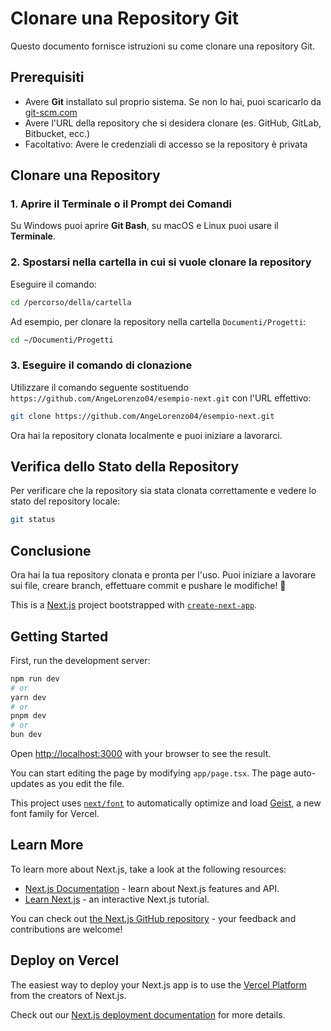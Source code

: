 # Clonare una Repository Git

Questo documento fornisce istruzioni su come clonare una repository Git.

## Prerequisiti

- Avere **Git** installato sul proprio sistema. Se non lo hai, puoi scaricarlo da [git-scm.com](https://git-scm.com/)
- Avere l'URL della repository che si desidera clonare (es. GitHub, GitLab, Bitbucket, ecc.)
- Facoltativo: Avere le credenziali di accesso se la repository è privata

## Clonare una Repository

### 1. Aprire il Terminale o il Prompt dei Comandi

Su Windows puoi aprire **Git Bash**, su macOS e Linux puoi usare il **Terminale**.

### 2. Spostarsi nella cartella in cui si vuole clonare la repository

Eseguire il comando:

```sh
cd /percorso/della/cartella
```

Ad esempio, per clonare la repository nella cartella `Documenti/Progetti`:

```sh
cd ~/Documenti/Progetti
```

### 3. Eseguire il comando di clonazione

Utilizzare il comando seguente sostituendo `https://github.com/AngeLorenzo04/esempio-next.git` con l'URL effettivo:

```sh
git clone https://github.com/AngeLorenzo04/esempio-next.git
```
Ora hai la repository clonata localmente e puoi iniziare a lavorarci.

## Verifica dello Stato della Repository

Per verificare che la repository sia stata clonata correttamente e vedere lo stato del repository locale:

```sh
git status
```

## Conclusione

Ora hai la tua repository clonata e pronta per l'uso. Puoi iniziare a lavorare sui file, creare branch, effettuare commit e pushare le modifiche! 🚀


This is a [Next.js](https://nextjs.org) project bootstrapped with [`create-next-app`](https://nextjs.org/docs/app/api-reference/cli/create-next-app).

## Getting Started

First, run the development server:

```bash
npm run dev
# or
yarn dev
# or
pnpm dev
# or
bun dev
```

Open [http://localhost:3000](http://localhost:3000) with your browser to see the result.

You can start editing the page by modifying `app/page.tsx`. The page auto-updates as you edit the file.

This project uses [`next/font`](https://nextjs.org/docs/app/building-your-application/optimizing/fonts) to automatically optimize and load [Geist](https://vercel.com/font), a new font family for Vercel.

## Learn More

To learn more about Next.js, take a look at the following resources:

- [Next.js Documentation](https://nextjs.org/docs) - learn about Next.js features and API.
- [Learn Next.js](https://nextjs.org/learn) - an interactive Next.js tutorial.

You can check out [the Next.js GitHub repository](https://github.com/vercel/next.js) - your feedback and contributions are welcome!

## Deploy on Vercel

The easiest way to deploy your Next.js app is to use the [Vercel Platform](https://vercel.com/new?utm_medium=default-template&filter=next.js&utm_source=create-next-app&utm_campaign=create-next-app-readme) from the creators of Next.js.

Check out our [Next.js deployment documentation](https://nextjs.org/docs/app/building-your-application/deploying) for more details.


